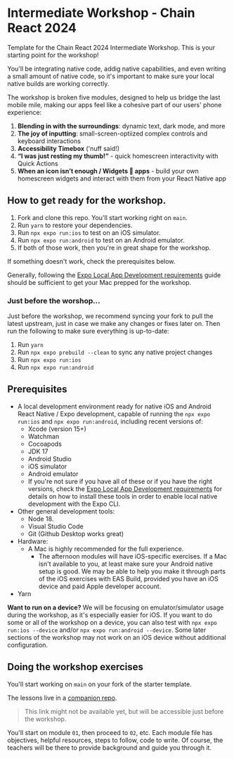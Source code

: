 # Intermediate Workshop - Chain React 2024

Template for the Chain React 2024 Intermediate Workshop. This is your starting point for the workshop!

You'll be integrating native code, addig native capabilities, and even writing a small amount of native code, so it's important to make sure your local native builds are working correctly.

The workshop is broken five modules, designed to help us bridge the last mobile mile, making our apps feel like a cohesive part of our users' phone experience:
1. **Blending in with the surroundings**: dynamic text, dark mode, and more
2. **The joy of inputting**: small-screen-optiized complex controls and keyboard interactions
3. **Accessibility Timebox** ('nuff said!)
4. **“I was just resting my thumb!”** - quick homescreen interactivity with Quick Actions
5. **When an icon isn’t enough / Widgets :yellow_heart: apps** - build your own homescreen widgets and interact with them from your React Native app

## How to get ready for the workshop.

1. Fork and clone this repo. You'll start working right on `main`.
2. Run `yarn` to restore your dependencies.
3. Run `npx expo run:ios` to test on an iOS simulator.
4. Run `npx expo run:android` to test on an Android emulator.
5. If both of those work, then you're in great shape for the workshop.

If something doesn't work, check the prerequisites below.

Generally, following the [Expo Local App Development requirements](https://docs.expo.dev/guides/local-app-development/) guide should be sufficient to get your Mac prepped for the workshop.

### Just before the worshop...

Just before the workshop, we recommend syncing your fork to pull the latest upstream, just in case we make any changes or fixes later on. Then run the following to make sure everything is up-to-date:

1. Run `yarn`
2. Run `npx expo prebuild --clean` to sync any native project changes
3. Run `npx expo run:ios`
4. Run `npx expo run:android`

## Prerequisites

- A local development environment ready for native iOS and Android React Native / Expo development, capable of running the `npx expo run:ios` and `npx expo run:android`, including recent versions of:
  - Xcode (version 15+)
  - Watchman
  - Cocoapods
  - JDK 17
  - Android Studio
  - iOS simulator
  - Android emulator
  - If you're not sure if you have all of these or if you have the right versions, check the [Expo Local App Development requirements](https://docs.expo.dev/guides/local-app-development/) for details on how to install these tools in order to enable local native development with the Expo CLI.
- Other general development tools:
  - Node 18.
  - Visual Studio Code
  - Git (Github Desktop works great)
- Hardware:
  - A Mac is highly recommended for the full experience.
    - The afternoon modules will have iOS-specific exercises. If a Mac isn't available to you, at least make sure your Android native setup is good. We may be able to help you make it through parts of the iOS exercises with EAS Build, provided you have an iOS device and paid Apple developer account.
- Yarn

**Want to run on a device?** We will be focusing on emulator/simulator usage during the workshop, as it's especially easier for iOS. If you want to do some or all of the workshop on a device, you can also test with `npx expo run:ios --device` and/or `npx expo run:android --device`. Some later sections of the workshop may not work on an iOS device without additional configuration.

## Doing the workshop exercises

You'll start working on `main` on your fork of the starter template.

The lessons live in a [companion repo](https://github.com/infinitered/cr-2024-intermediate-workshop-lessons).

> This link might not be available yet, but will be accessible just before the workshop.

You'll start on module `01`, then proceed to `02`, etc. Each module file has objectives, helpful resources, steps to follow, code to write. Of course, the teachers will be there to provide background and guide you through it.